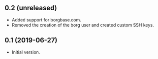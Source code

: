 ## 0.2 (unreleased)

- Added support for borgbase.com.
- Removed the creation of the borg user and created custom SSH keys.

## 0.1 (2019-06-27)

- Initial version.
